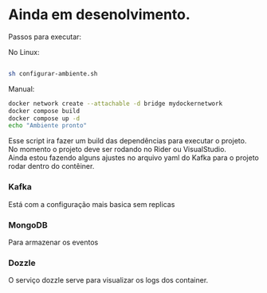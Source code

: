 # Ainda em desenolvimento.

Passos para executar:

No Linux:
```bash

sh configurar-ambiente.sh

```
Manual:
```bash
docker network create --attachable -d bridge mydockernetwork
docker compose build
docker compose up -d
echo "Ambiente pronto"

```

Esse script ira fazer um build das dependências para executar o projeto.\
No momento o projeto deve ser rodando no Rider ou VisualStudio.\
Ainda estou fazendo alguns ajustes no arquivo yaml do Kafka para o projeto rodar dentro do contêiner.

### Kafka
Está com a configuração mais basica sem replicas

### MongoDB
Para armazenar os eventos

### Dozzle
O serviço dozzle serve para visualizar os logs dos container.



